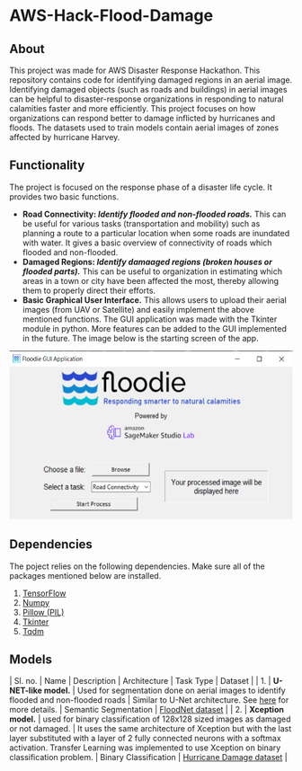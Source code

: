 # AWS-Hack-Flood-Damage
## About
This project was made for AWS Disaster Response Hackathon. This repository contains code for identifying damaged regions in an aerial image. Identifying damaged objects (such as roads and buildings) in aerial images can be helpful to disaster-response organizations in responding to natural calamities faster and more efficiently. This project focuses on how organizations can respond better to damage inflicted by hurricanes and floods. The datasets used to train models contain aerial images of zones affected by hurricane Harvey.

## Functionality
The project is focused on the response phase of a disaster life cycle. It provides two basic functions. 
* **Road Connectivity: *Identify flooded and non-flooded roads.*** This can be useful for various tasks (transportation and mobility) such as planning a route to a particular location when some roads are inundated with water. It gives a basic overview of connectivity of roads which flooded and non-flooded. 
* **Damaged Regions: *Identify damaaged regions (broken houses or flooded parts).*** This can be useful to organization in estimating which areas in a town or city have been affected the most, thereby allowing them to properly direct their efforts. 
* **Basic Graphical User Interface.**</b> This allows users to upload their aerial images (from UAV or Satellite) and easily implement the above mentioned functions. The GUI application was made with the Tkinter module in python. More features can be added to the GUI implemented in the future. The image below is the starting screen of the app. 
<p align="center">
  <img src="assets/images/GUI_init_screen.png" style="height: 300px; width: 547px;"/>
</p>

## Dependencies 
The poject relies on the following dependencies. Make sure all of the packages mentioned below are installed.
1. [TensorFlow](https://www.tensorflow.org/)
2. [Numpy](https://numpy.org/) 
3. [Pillow (PIL)](https://pillow.readthedocs.io/en/stable/)
4. [Tkinter](https://docs.python.org/3/library/tkinter.html)
5. [Tqdm](https://github.com/tqdm/tqdm)

## Models
| Sl. no. | Name | Description | Architecture | Task Type | Dataset | 
| 1. | **U-NET-like model.** | Used for segmentation done on aerial images to identify flooded and non-flooded roads | Similar to U-Net architecture. See [here](https://github.com/hamdaan19/AWS-Hack-Flood-Damage/blob/main/scripts/unet_xception_model.py) for more details. | Semantic Segmentation | [FloodNet dataset](https://github.com/BinaLab/FloodNet-Challenge-EARTHVISION2021) | 
| 2. | **Xception model.** | used for binary classification of 128x128 sized images as damaged or not damaged. | It uses the same architecture of Xception but with the last layer substituted with a layer of 2 fully connected neurons with a softmax activation. Transfer Learning was implemented to use Xception on binary classification problem. | Binary Classification | [Hurricane Damage dataset](https://www.kaggle.com/kmader/satellite-images-of-hurricane-damage) |
